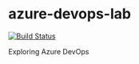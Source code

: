 # azure-devops-lab
[![Build Status](https://dev.azure.com/ap-azure-devops-lab/azure-devops-lab/_apis/build/status/initial%20pipeline?branchName=master)](https://dev.azure.com/ap-azure-devops-lab/azure-devops-lab/_build/latest?definitionId=1&branchName=master)

Exploring Azure DevOps
